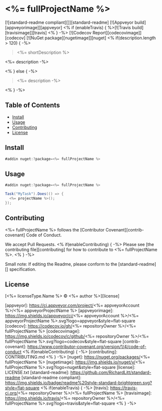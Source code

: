 # <%= fullProjectName %>

[![standard-readme compliant][]][standard-readme]
[![Appveyor build][appveyorimage]][appveyor]
<% if (enableTravis) { %>[![Travis build][travisimage]][travis]
<% } -%>
[![Codecov Report][codecovimage]][codecov]
[![NuGet package][nugetimage]][nuget]
<% if(description.length > 120) { -%>

> <%= shortDescription %>

<%= description -%>

<% } else { -%>

> <%= description -%>

<% } -%>

## Table of Contents

- [Install](#install)
- [Usage](#usage)
- [Contributing](#contributing)
- [License](#license)

## Install

```cs
#addin nuget:?package=<%= fullProjectName %>
```

## Usage

```cs
#addin nuget:?package=<%= fullProjectName %>

Task("MyTask").Does(() => {
  <%= projectName %>();
});
```

## Contributing

<%= fullProjectName %> follows the [Contributor Covenant][contrib-covenant] Code of Conduct.

We accept Pull Requests.
<% if(enableContributing) { -%>
Please see [the contributing file][contributing] for how to contribute to <%= fullProjectName %>.
<% } -%>

Small note: If editing the Readme, please conform to the [standard-readme][] specification.

## License

[<%= licenseType.Name %> © <%= author %>][license]

[appveyor]: https://ci.appveyor.com/project/<%= appveyorAccount %>/<%= appveyorProjectName %>
[appveyorimage]: https://img.shields.io/appveyor/ci/<%= appveyorAccount %>/<%= appveyorProjectName %>.svg?logo=appveyor&style=flat-square
[codecov]: https://codecov.io/gh/<%= repositoryOwner %>/<%= fullProjectName %>
[codecovimage]: https://img.shields.io/codecov/c/github/<%= repositoryOwner %>/<%= fullProjectName %>.svg?logo=codecov&style=flat-square
[contrib-covenant]: https://www.contributor-covenant.org/version/1/4/code-of-conduct
<% if(enableContributing) { -%>
[contributing]: CONTRIBUTING.md
<% } -%>
[nuget]: https://nuget.org/packages/<%= fullProjectName %>
[nugetimage]: https://img.shields.io/nuget/v/<%= fullProjectName %>.svg?logo=nuget&style=flat-square
[license]: LICENSE.txt
[standard-readme]: https://github.com/RichardLitt/standard-readme
[standard-readme compliant]: https://img.shields.io/badge/readme%20style-standard-brightgreen.svg?style=flat-square
<% if(enableTravis) { -%>
[travis]: https://travis-ci.org/<%= repositoryOwner %>/<%= fullProjectName %>
[travisimage]: https://img.shields.io/travis/<%= repositoryOwner %>/<%= fullProjectName %>.svg?logo=travis&style=flat-square
<% } -%>
